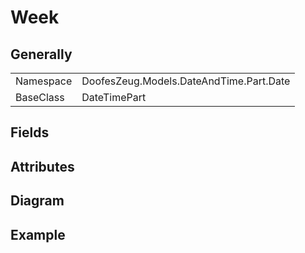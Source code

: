 # Week

## Generally

|||
|-|-|
|Namespace|DoofesZeug.Models.DateAndTime.Part.Date|
|BaseClass|DateTimePart|

## Fields

## Attributes

## Diagram

## Example

